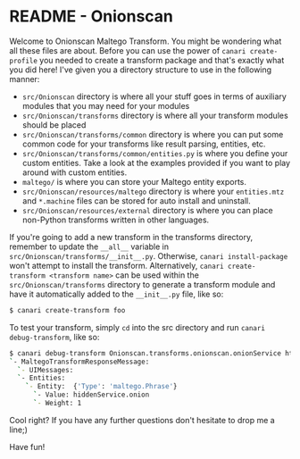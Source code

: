 # README - Onionscan

Welcome to Onionscan Maltego Transform. You might be wondering what all these files are about. Before you can use the power of
`canari create-profile` you needed to create a transform package and that's exactly what you did here! I've given you a
directory structure to use in the following manner:

* `src/Onionscan` directory is where all your stuff goes in terms of auxiliary modules that you may need for
  your modules
* `src/Onionscan/transforms` directory is where all your transform modules should be placed
* `src/Onionscan/transforms/common` directory is where you can put some common code for your transforms like
  result parsing, entities, etc.
* `src/Onionscan/transforms/common/entities.py` is where you define your custom entities. Take a look at the
  examples provided if you want to play around with custom entities.
* `maltego/` is where you can store your Maltego entity exports.
* `src/Onionscan/resources/maltego` directory is where your `entities.mtz` and `*.machine` files can be
  stored for auto install and uninstall.
* `src/Onionscan/resources/external` directory is where you can place non-Python transforms written in other
  languages.

If you're going to add a new transform in the transforms directory, remember to update the `__all__` variable in
`src/Onionscan/transforms/__init__.py`. Otherwise, `canari install-package` won't attempt to install the
transform. Alternatively, `canari create-transform <transform name>` can be used within the
`src/Onionscan/transforms` directory to generate a transform module and have it automatically added to the
`__init__.py` file, like so:

```bash
$ canari create-transform foo
```

To test your transform, simply `cd` into the src directory and run `canari debug-transform`, like so:

```bash
$ canari debug-transform Onionscan.transforms.onionscan.onionService http://hiddenService.onion
`- MaltegoTransformResponseMessage:  
  `- UIMessages:  
  `- Entities:  
    `- Entity:  {'Type': 'maltego.Phrase'}
      `- Value: hiddenService.onion
      `- Weight: 1
```

Cool right? If you have any further questions don't hesitate to drop me a line;)

Have fun!
